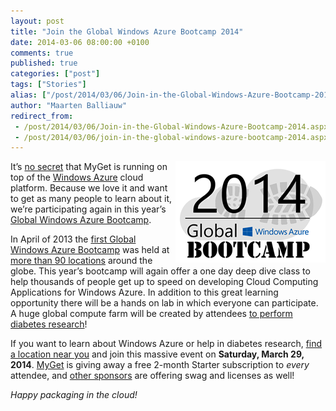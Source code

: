 ```yaml
---
layout: post
title: "Join the Global Windows Azure Bootcamp 2014"
date: 2014-03-06 08:00:00 +0100
comments: true
published: true
categories: ["post"]
tags: ["Stories"]
alias: ["/post/2014/03/06/Join-in-the-Global-Windows-Azure-Bootcamp-2014.aspx", "/post/2014/03/06/join-in-the-global-windows-azure-bootcamp-2014.aspx"]
author: "Maarten Balliauw"
redirect_from:
 - /post/2014/03/06/Join-in-the-Global-Windows-Azure-Bootcamp-2014.aspx.html
 - /post/2014/03/06/join-in-the-global-windows-azure-bootcamp-2014.aspx.html
---
```


<p><a href="/images/bootcamp.png"><img width="240" height="162" title="bootcamp" align="right" style="border: 0px currentColor; border-image: none; padding-top: 0px; padding-right: 0px; padding-left: 0px; float: right; display: inline; background-image: none;" alt="Global Windows Azure Bootcamp" src="/images/bootcamp_thumb.png" border="0"></a>It’s <a href="http://channel9.msdn.com/Events/TechEd/NorthAmerica/2013/WAD-B201#fbid=olmtbNwgcb9">no secret</a> that MyGet is running on top of the <a href="http://www.windowsazure.com">Windows Azure</a> cloud platform. Because we love it and want to get as many people to learn about it, we’re participating again in this year’s <a href="http://global.windowsazurebootcamp.com">Global Windows Azure Bootcamp</a>. </p> <p>In April of 2013 the <a href="http://global.windowsazurebootcamp.com/wp-content/uploads/2013/12/Global-Windows-Azure-Bootcamp-2013.pdf">first Global Windows Azure Bootcamp</a> was held at <a href="http://global.windowsazurebootcamp.com/?page_id=3522">more than 90 locations</a> around the globe. This year’s bootcamp will again offer a one day deep dive class to help thousands of people get up to speed on developing Cloud Computing Applications for Windows Azure. In addition to this great learning opportunity there will be a hands on lab in which everyone can participate. A huge global compute farm will be created by attendees <a href="http://global.windowsazurebootcamp.com/charity">to perform diabetes research</a>! <p>If you want to learn about Windows Azure or help in diabetes research, <a href="http://global.windowsazurebootcamp.com/locations/">find a location near you</a> and join this massive event on <strong>Saturday, March 29, 2014</strong>. <a href="https://www.myget.org" target="_blank">MyGet</a> is giving away a free 2-month Starter subscription to <em>every</em> attendee, and <a href="http://global.windowsazurebootcamp.com/sponsors/">other sponsors</a> are offering swag and licenses as well!</p> <p><em>Happy packaging in the cloud!</em></p>



